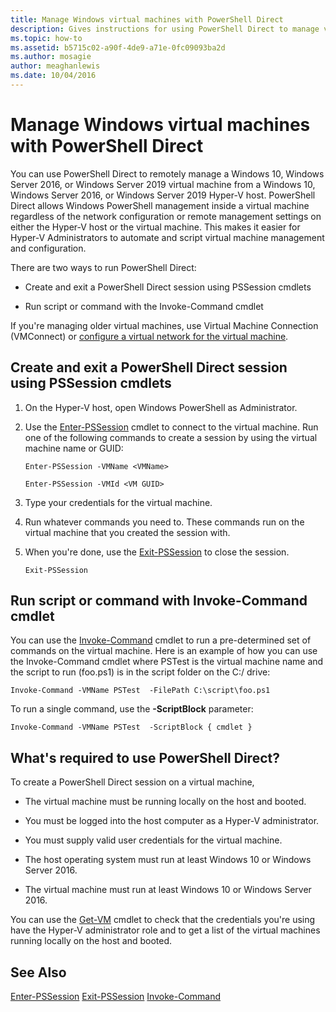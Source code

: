 ```yaml
---
title: Manage Windows virtual machines with PowerShell Direct
description: Gives instructions for using PowerShell Direct to manage virtual machines without relying on a network or remote connection to them.
ms.topic: how-to
ms.assetid: b5715c02-a90f-4de9-a71e-0fc09093ba2d
ms.author: mosagie
author: meaghanlewis
ms.date: 10/04/2016
---
```

# Manage Windows virtual machines with PowerShell Direct

You can use PowerShell Direct to remotely manage a Windows 10, Windows Server 2016, or Windows Server 2019 virtual machine from a Windows 10, Windows Server 2016, or Windows Server 2019 Hyper-V host. PowerShell Direct allows Windows PowerShell management inside a virtual machine regardless of the network configuration or remote management settings on either the Hyper-V host or the virtual machine. This makes it easier for Hyper-V Administrators to automate and script virtual machine management and configuration.

There are two ways to run PowerShell Direct:

- Create and exit a PowerShell Direct session using PSSession cmdlets

- Run script or command with the Invoke-Command cmdlet

If you're managing older virtual machines, use Virtual Machine Connection (VMConnect) or [configure a virtual network for the virtual machine](/previous-versions/windows/it-pro/windows-server-2008-R2-and-2008/cc816585(v=ws.10)).

## Create and exit a PowerShell Direct session using PSSession cmdlets

1. On the Hyper-V host, open Windows PowerShell as Administrator.

2. Use the [Enter-PSSession](/powershell/module/microsoft.powershell.core/enter-pssession?view=powershell-7&preserve-view=true) cmdlet to connect to the virtual machine. Run one of the following commands to create a session by using the virtual machine name or GUID:

    ```
    Enter-PSSession -VMName <VMName>
    ```

    ```
    Enter-PSSession -VMId <VM GUID>
    ```

3. Type your credentials for the virtual machine.
4. Run whatever commands you need to. These commands run on the virtual machine that you created the session with.

5.  When you're done, use the [Exit-PSSession](/powershell/module/microsoft.powershell.core/exit-pssession?view=powershell-7&preserve-view=true) to close the session.

    ```
    Exit-PSSession
    ```

## Run script or command with Invoke-Command cmdlet
You can use the [Invoke-Command](/powershell/module/Microsoft.PowerShell.Core/Invoke-Command) cmdlet to run a pre-determined set of commands on the virtual machine. Here is an example of how you can use the Invoke-Command cmdlet where PSTest is the virtual machine name and the script to run (foo.ps1) is in the script folder on the C:/ drive:

```
Invoke-Command -VMName PSTest  -FilePath C:\script\foo.ps1
```

To run a single command, use the **-ScriptBlock** parameter:

```
Invoke-Command -VMName PSTest  -ScriptBlock { cmdlet }
```

## What's required to use PowerShell Direct?
To create a PowerShell Direct session on a virtual machine,

-   The virtual machine must be running locally on the host and booted.

-   You must be logged into the host computer as a Hyper-V administrator.

-   You must supply valid user credentials for the virtual machine.

-   The host operating system must run at least Windows 10 or Windows Server 2016.

-   The virtual machine must run at least Windows 10 or Windows Server 2016.

You can use the [Get-VM](/powershell/module/hyper-v/get-vm) cmdlet to check that the credentials you're using have the Hyper-V administrator role and to get a list of the virtual machines running locally on the host and booted.

## See Also
[Enter-PSSession](/powershell/module/Microsoft.PowerShell.Core/Enter-PSSession)
[Exit-PSSession](/powershell/module/Microsoft.PowerShell.Core/Exit-PSSession)
[Invoke-Command](/powershell/module/Microsoft.PowerShell.Core/Invoke-Command)
